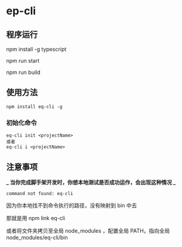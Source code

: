 <!--
 * @Author: your name
 * @Date: 2020-04-26 10:45:51
 * @LastEditTime: 2020-04-26 16:26:41
 * @LastEditors: your name
 * @Description: In User Settings Edit
 * @FilePath: /quick-cli/README.md
 -->

# ep-cli

## 程序运行

npm install -g typescript

npm run start

npm run build

## 使用方法

```
npm install eq-cli -g

```

### 初始化命令

```
eq-cli init <projectName>
或者
eq-cli i <projectName>
```

## 注意事项

**_ 当你完成脚手架开发时，你想本地测试是否成功运作，会出现这种情况 _**

```
command not found: eq-cli
```

因为你本地找不到命令执行的路径，没有映射到 bin 中去

那就是用 npm link eq-cli

或者将文件夹拷贝至全局 node_modules ，配置全局 PATH，指向全局 node_modules/eq-cli/bin
